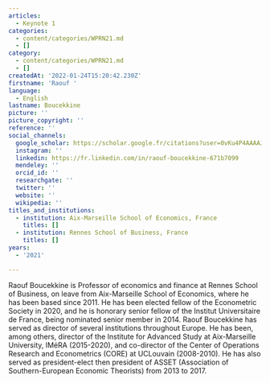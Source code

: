 ```yaml
---
articles:
  - Keynote 1
categories:
  - content/categories/WPRN21.md
  - []
category:
  - content/categories/WPRN21.md
  - []
createdAt: '2022-01-24T15:20:42.230Z'
firstname: 'Raouf '
language:
  - English
lastname: Boucekkine
picture: ''
picture_copyright: ''
reference: ''
social_channels:
  google_scholar: https://scholar.google.fr/citations?user=0vKu4P4AAAAJ&hl=fr
  instagram: ''
  linkedin: https://fr.linkedin.com/in/raouf-boucekkine-671b7099
  mendeley: ''
  orcid_id: ''
  researchgate: ''
  twitter: ''
  website: ''
  wikipedia: ''
titles_and_institutions:
  - institution: Aix-Marseille School of Economics, France
    titles: []
  - institution: Rennes School of Business, France
    titles: []
years:
  - '2021'

---
```

Raouf Boucekkine is Professor of economics and finance at Rennes School of Business, on leave from Aix-Marseille School of Economics, where he has been based since 2011. He has been elected fellow of the Econometric Society in 2020, and he is honorary senior fellow of the Institut Universitaire de France, being nominated senior member in 2014. Raouf Boucekkine has served as director of several institutions throughout Europe. He has been, among others, director of the Institute for Advanced Study at Aix-Marseille University, IMéRA (2015-2020), and co-director of the Center of Operations Research and Econometrics (CORE) at UCLouvain (2008-2010). He has also served as president-elect then president of ASSET (Association of Southern-European Economic Theorists) from 2013 to 2017.